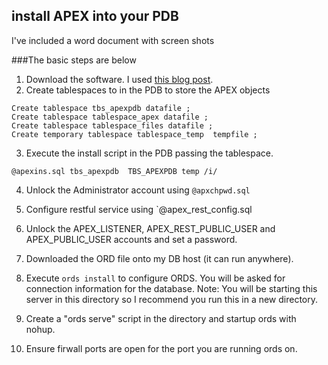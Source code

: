 ## install APEX into your PDB

I've included a word document with screen shots

###The basic steps are below

1. Download the software. I used [this blog post](https://saidulhaque.com/knowledgebase/article-72#/).
2. Create tablespaces to in the PDB to store the APEX objects

~~~
Create tablespace tbs_apexpdb datafile ;
Create tablespace tablespace_apex datafile ;
Create tablespace tablespace_files datafile ;
Create temporary tablespace tablespace_temp  tempfile ;
~~~

3. Execute the install script in the PDB passing the tablespace.

`@apexins.sql tbs_apexpdb  TBS_APEXPDB temp /i/`

4. Unlock the Administrator account using `@apxchpwd.sql`

5. Configure restful service using `@apex_rest_config.sql

6. Unlock the APEX_LISTENER, APEX_REST_PUBLIC_USER and APEX_PUBLIC_USER accounts and set a password.

7. Downloaded the ORD file onto my DB host (it can run anywhere).

8. Execute `ords install` to configure ORDS. You will be asked for connection information for the database.
   Note: You will be starting this server in this directory so I recommend you run this in a new directory.

9. Create a "ords serve" script in the directory and startup ords with nohup.

10. Ensure firwall ports are open for the port you are running ords on.
